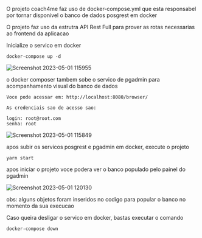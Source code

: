 O projeto coach4me faz uso de docker-compose.yml que esta responsabel por tornar disponivel o banco de dados posgrest em docker

O projeto faz uso da estrutra API Rest Full para prover as rotas necessarias ao frontend da aplicacao

Inicialize o servico em docker
```
docker-compose up -d
```

![Screenshot 2023-05-01 115955](https://user-images.githubusercontent.com/12356493/235483256-28b9767e-bf1b-43c3-8397-76907cb45096.png)


o docker composer tambem sobe o servico de pgadmin para acompanhamento visual do banco de dados

```
Voce pode acessar em: http://localhost:8080/browser/

As credenciais sao de acesso sao: 

login: root@root.com
senha: root
```

![Screenshot 2023-05-01 115849](https://user-images.githubusercontent.com/12356493/235483135-0f3f0f0a-e157-4a25-974c-8280adb83e28.png)


apos subir os servicos posgrest e pgadmin em docker, execute o projeto

```
yarn start
```

apos iniciar o projeto voce podera ver o banco populado pelo painel do pgadmin 

![Screenshot 2023-05-01 120130](https://user-images.githubusercontent.com/12356493/235483854-6baa72cd-2b7f-42d6-85c8-bc340a0613c8.png)

obs: alguns objetos foram inseridos no codigo para popular o banco no momento da sua execucao

Caso queira desligar o servico em docker, bastas executar o comando
```
docker-compose down
```
